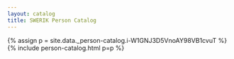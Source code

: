 ```yaml
---
layout: catalog
title: SWERIK Person Catalog
---
```

{% assign p = site.data._person-catalog.i-W1GNJ3D5VnoAY98VB1cvuT %}
{% include person-catalog.html p=p %}

